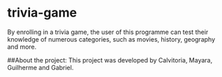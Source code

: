 # trivia-game
By enrolling in a trivia game, the user of this programme can test their knowledge of numerous categories, such as movies, history, geography and more.

##About the project: 
This project was developed by Calvitoria, Mayara, Guilherme and Gabriel.